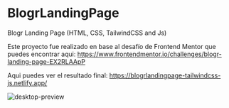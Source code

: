 # BlogrLandingPage
Blogr Landing Page (HTML, CSS, TailwindCSS and Js)

Este proyecto fue realizado en base al desafío de Frontend Mentor que puedes encontrar aqui:
https://www.frontendmentor.io/challenges/blogr-landing-page-EX2RLAApP

Aqui puedes ver el resultado final:
https://blogrlandingpage-tailwindcss-js.netlify.app/

![desktop-preview](https://github.com/VickyAzola/BlogrLandingPage/assets/116470398/9c59cee2-6228-4edb-b99a-1f17737efdfb)
